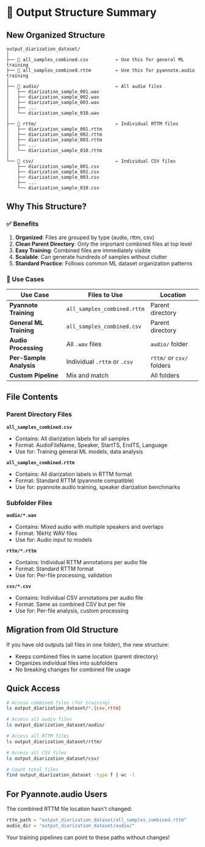 # 📂 Output Structure Summary

## New Organized Structure

```
output_diarization_dataset/
│
├── 📄 all_samples_combined.csv          ← Use this for general ML training
├── 📄 all_samples_combined.rttm         ← Use this for pyannote.audio training
│
├── 📁 audio/                            ← All audio files
│   ├── diarization_sample_001.wav
│   ├── diarization_sample_002.wav
│   ├── diarization_sample_003.wav
│   ├── ...
│   └── diarization_sample_010.wav
│
├── 📁 rttm/                             ← Individual RTTM files
│   ├── diarization_sample_001.rttm
│   ├── diarization_sample_002.rttm
│   ├── diarization_sample_003.rttm
│   ├── ...
│   └── diarization_sample_010.rttm
│
└── 📁 csv/                              ← Individual CSV files
    ├── diarization_sample_001.csv
    ├── diarization_sample_002.csv
    ├── diarization_sample_003.csv
    ├── ...
    └── diarization_sample_010.csv
```

## Why This Structure?

### ✅ Benefits

1. **Organized**: Files are grouped by type (audio, rttm, csv)
2. **Clean Parent Directory**: Only the important combined files at top level
3. **Easy Training**: Combined files are immediately visible
4. **Scalable**: Can generate hundreds of samples without clutter
5. **Standard Practice**: Follows common ML dataset organization patterns

### 🎯 Use Cases

| Use Case | Files to Use | Location |
|----------|--------------|----------|
| **Pyannote Training** | `all_samples_combined.rttm` | Parent directory |
| **General ML Training** | `all_samples_combined.csv` | Parent directory |
| **Audio Processing** | All `.wav` files | `audio/` folder |
| **Per-Sample Analysis** | Individual `.rttm` or `.csv` | `rttm/` or `csv/` folders |
| **Custom Pipeline** | Mix and match | All folders |

## File Contents

### Parent Directory Files

**`all_samples_combined.csv`**
- Contains: All diarization labels for all samples
- Format: AudioFileName, Speaker, StartTS, EndTS, Language
- Use for: Training general ML models, data analysis

**`all_samples_combined.rttm`**
- Contains: All diarization labels in RTTM format
- Format: Standard RTTM (pyannote compatible)
- Use for: pyannote.audio training, speaker diarization benchmarks

### Subfolder Files

**`audio/*.wav`**
- Contains: Mixed audio with multiple speakers and overlaps
- Format: 16kHz WAV files
- Use for: Audio input to models

**`rttm/*.rttm`**
- Contains: Individual RTTM annotations per audio file
- Format: Standard RTTM format
- Use for: Per-file processing, validation

**`csv/*.csv`**
- Contains: Individual CSV annotations per audio file
- Format: Same as combined CSV but per file
- Use for: Per-file analysis, custom processing

## Migration from Old Structure

If you have old outputs (all files in one folder), the new structure:
- Keeps combined files in same location (parent directory)
- Organizes individual files into subfolders
- No breaking changes for combined file usage

## Quick Access

```bash
# Access combined files (for training)
ls output_diarization_dataset/*.{csv,rttm}

# Access all audio files
ls output_diarization_dataset/audio/

# Access all RTTM files
ls output_diarization_dataset/rttm/

# Access all CSV files
ls output_diarization_dataset/csv/

# Count total files
find output_diarization_dataset -type f | wc -l
```

## For Pyannote.audio Users

The combined RTTM file location hasn't changed:
```python
rttm_path = "output_diarization_dataset/all_samples_combined.rttm"
audio_dir = "output_diarization_dataset/audio/"
```

Your training pipelines can point to these paths without changes!
